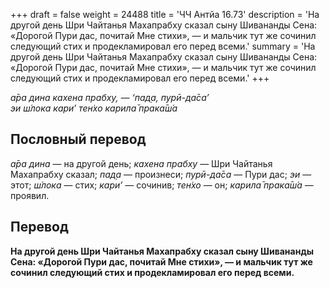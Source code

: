 +++
draft = false
weight = 24488
title = 'ЧЧ Антйа 16.73'
description = 'На другой день Шри Чайтанья Махапрабху сказал сыну Шивананды Сена: «Дорогой Пури дас, почитай Мне стихи», — и мальчик тут же сочинил следующий стих и продекламировал его перед всеми.'
summary = 'На другой день Шри Чайтанья Махапрабху сказал сыну Шивананды Сена: «Дорогой Пури дас, почитай Мне стихи», — и мальчик тут же сочинил следующий стих и продекламировал его перед всеми.'
+++

_а̄ра дина кахена прабху, — ‘пад̣а, пурӣ-да̄са’  
эи ш́лока кари’ тен̇хо карила̄ прака̄ш́а_

## Пословный перевод

_а̄ра_ _дина_ — на другой день; _кахена_ _прабху_ — Шри Чайтанья Махапрабху сказал; _пад̣а_ — произнеси; _пурӣ_\-_да̄са_ — Пури дас; _эи_ — этот; _ш́лока_ — стих; _кари’_ — сочинив; _тен̇хо_ — он; _карила̄_ _прака̄ш́а_ — проявил.

## Перевод

**На другой день Шри Чайтанья Махапрабху сказал сыну Шивананды Сена: «Дорогой Пури дас, почитай Мне стихи», — и мальчик тут же сочинил следующий стих и продекламировал его перед всеми.**
